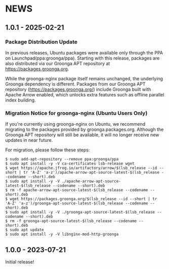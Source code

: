 # NEWS

## 1.0.1 - 2025-02-21

### Package Distribution Update

In previous releases, Ubuntu packages were available only through the PPA on
Launchpad(ppa:groonga/ppa). Starting with this release, packages are also
distributed via our Groonga APT repository at https://packages.groonga.org.

While the groonga-nginx package itself remains unchanged, the underlying Groonga
dependency is different. Packages from our Groonga APT repository
(https://packages.groonga.org/) include Groonga built with Apache Arrow enabled,
which unlocks extra features such as offline parallel index building.

### Migration Notice for groonga-nginx (Ubuntu Users Only)

If you're currently using groonga-nginx on Ubuntu, we recommend migrating to the
packages provided by groonga.packages.org. Although the Groonga APT repository
will still be available, it will no longer receive new updates in near future.

For migration, please follow these steps:

```console
$ sudo add-apt-repository --remove ppa:groonga/ppa
$ sudo apt install -y -V ca-certificates lsb-release wget
$ wget https://apache.jfrog.io/artifactory/arrow/$(lsb_release --id --short | tr 'A-Z' 'a-z')/apache-arrow-apt-source-latest-$(lsb_release --codename --short).deb
$ sudo apt install -y -V ./apache-arrow-apt-source-latest-$(lsb_release --codename --short).deb
$ rm -f apache-arrow-apt-source-latest-$(lsb_release --codename --short).deb
$ wget https://packages.groonga.org/$(lsb_release --id --short | tr 'A-Z' 'a-z')/groonga-apt-source-latest-$(lsb_release --codename --short).deb
$ sudo apt install -y -V ./groonga-apt-source-latest-$(lsb_release --codename --short).deb
$ rm -f groonga-apt-source-latest-$(lsb_release --codename --short).deb
$ sudo apt update
$ sudo apt install -y -V libnginx-mod-http-groonga
```

## 1.0.0 - 2023-07-21

Initial release!
